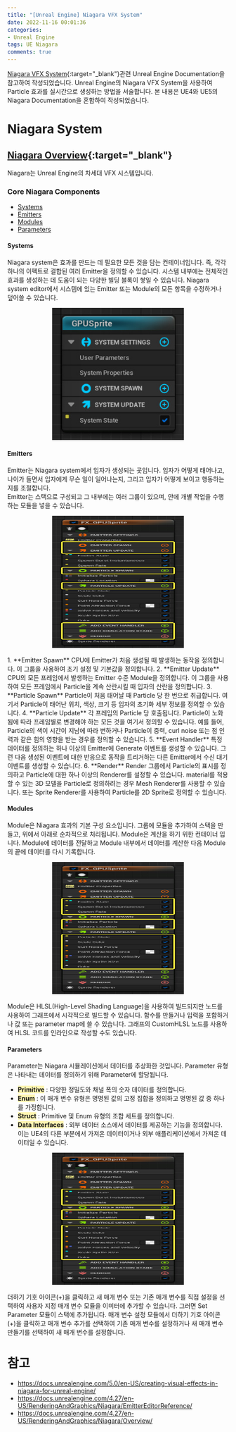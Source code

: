 ```yaml
---
title: "[Unreal Engine] Niagara VFX System"
date: 2022-11-16 00:01:36
categories:
- Unreal Engine
tags: UE Niagara
comments: true
---
```



[Niagara VFX System](https://docs.unrealengine.com/5.0/en-US/creating-visual-effects-in-niagara-for-unreal-engine/){:target="_blank"}관련 Unreal Engine Documentation을 참고하여 작성되었습니다. Unreal Engine의 Niagara VFX System을 사용하여 Particle 효과를 실시간으로 생성하는 방법을 서술합니다. 본 내용은 UE4와 UE5의 Niagara Documentation을 혼합하여 작성되었습니다. 

<!-- more -->

# Niagara System 
## [Niagara Overview](https://docs.unrealengine.com/5.0/en-US/overview-of-niagara-effects-for-unreal-engine/){:target="_blank"}
Niagara는 Unreal Engine의 차세대 VFX 시스템입니다.

### Core Niagara Components
* [Systems](#systems)
* [Emitters](#emitters)
* [Modules](#modules)
* [Parameters](#parameters)


#### Systems
Niagara system은 효과를 만드는 데 필요한 모든 것을 담는 컨테이너입니다. 즉, 각각 하나의 이펙트로 결합된 여러 Emitter을 정의할 수 있습니다. 시스템 내부에는 전체적인 효과를 생성하는 데 도움이 되는 다양한 빌딩 블록이 쌓일 수 있습니다. Niagara system editor에서 시스템에 있는 Emitter 또는 Module의 모든 항목을 수정하거나 덮어쓸 수 있습니다.
<p align="center"><img src="/assets/images/Image_UE5/01-niagara-system.webp" width="300" height="300" /> </p>

#### Emitters
Emitter는 Niagara system에서 입자가 생성되는 곳입니다. 입자가 어떻게 태어나고, 나이가 들면서 입자에게 무슨 일이 일어나는지, 그리고 입자가 어떻게 보이고 행동하는지를 조절합니다.  
Emitter는 스택으로 구성되고 그 내부에는 여러 그룹이 있으며, 안에 개별 작업을 수행하는 모듈을 넣을 수 있습니다.
<p align="center"><img src="/assets/images/Image_UE5/02-emitters-with-groups.webp" width="300" height="300" /> </p>
1. **Emitter Spawn**  
CPU에 Emitter가 처음 생성될 때 발생하는 동작을 정의합니다. 이 그룹을 사용하여 초기 설정 및 기본값을 정의합니다.
2. **Emitter Update**  
CPU의 모든 프레임에서 발생하는 Emitter 수준 Module을 정의합니다. 이 그룹을 사용하여 모든 프레임에서 Particle을 계속 산란시킬 때 입자의 산란을 정의합니다.
3. **Particle Spawn**  
Particle이 처음 태어날 때 Particle 당 한 번으로 취급합니다. 여기서 Particle이 태어난 위치, 색상, 크기 등 입자의 초기화 세부 정보를 정의할 수 있습니다.
4. **Particle Update**  
각 프레임의 Particle 당 호출됩니다. Particle이 노화됨에 따라 프레임별로 변경해야 하는 모든 것을 여기서 정의할 수 있습니다. 예를 들어, Particle의 색이 시간이 지남에 따라 변하거나 Particle이 중력, curl noise 또는 점 인력과 같은 힘의 영향을 받는 경우를 정의할 수 있습니다.  
5. **Event Handler**  
특정 데이터를 정의하는 하나 이상의 Emitter에 Generate 이벤트를 생성할 수 있습니다. 그런 다음 생성된 이벤트에 대한 반응으로 동작을 트리거하는 다른 Emitter에서 수신 대기 이벤트를 생성할 수 있습니다.
6. **Render**  
Render 그룹에서 Particle의 표시를 정의하고 Particle에 대한 하나 이상의 Renderer를 설정할 수 있습니다. material를 적용할 수 있는 3D 모델을 Particle로 정의하려는 경우 Mesh Renderer를 사용할 수 있습니다. 또는 Sprite Renderer를 사용하여 Particle를 2D Sprite로 정의할 수 있습니다. 


#### Modules
Module은 Niagara 효과의 기본 구성 요소입니다. 그룹에 모듈을 추가하여 스택을 만들고, 위에서 아래로 순차적으로 처리됩니다. Module은 계산을 하기 위한 컨테이너 입니다. Module에 데이터를 전달하고 Module 내부에서 데이터를 계산한 다음 Module의 끝에 데이터를 다시 기록합니다.
<p align="center"><img src="/assets/images/Image_UE5/03-modules-in-an-emitter.webp" width="300" height="300" /> </p>
Module은 HLSL(High-Level Shading Language)을 사용하여 빌드되지만 노드를 사용하여 그래프에서 시각적으로 빌드할 수 있습니다. 함수를 만들거나 입력을 포함하거나 값 또는 parameter map에 쓸 수 있습니다. 그래프의 CustomHLSL 노드를 사용하여 HLSL 코드를 인라인으로 작성할 수도 있습니다.


#### Parameters
Parameter는 Niagara 시뮬레이션에서 데이터를 추상화한 것입니다. Parameter 유형은 나타내는 데이터를 정의하기 위해 Parameter에 할당됩니다.

* **<span style='background-color: #fff5b1'>Primitive</span>** : 다양한 정밀도와 채널 폭의 숫자 데이터를 정의합니다.
* **<span style='background-color: #fff5b1'>Enum</span>** : 이 매개 변수 유형은 명명된 값의 고정 집합을 정의하고 명명된 값 중 하나를 가정합니다.
* **<span style='background-color: #fff5b1'>Struct</span>** : Primitive 및 Enum 유형의 조합 세트를 정의합니다.
* **<span style='background-color: #fff5b1'>Data Interfaces</span>** : 외부 데이터 소스에서 데이터를 제공하는 기능을 정의합니다. 이는 UE4의 다른 부분에서 가져온 데이터이거나 외부 애플리케이션에서 가져온 데이터일 수 있습니다.
<p align="center"><img src="/assets/images/Image_UE5/03-modules-in-an-emitter.webp" width="300" height="300" /> </p>
더하기 기호 아이콘(+)을 클릭하고 새 매개 변수 또는 기존 매개 변수를 직접 설정을 선택하여 사용자 지정 매개 변수 모듈을 이미터에 추가할 수 있습니다. 그러면 Set Parameter 모듈이 스택에 추가됩니다. 매개 변수 설정 모듈에서 더하기 기호 아이콘(+)을 클릭하고 매개 변수 추가를 선택하여 기존 매개 변수를 설정하거나 새 매개 변수 만들기를 선택하여 새 매개 변수를 설정합니다.

# 참고
* https://docs.unrealengine.com/5.0/en-US/creating-visual-effects-in-niagara-for-unreal-engine/
* https://docs.unrealengine.com/4.27/en-US/RenderingAndGraphics/Niagara/EmitterEditorReference/
* https://docs.unrealengine.com/4.27/en-US/RenderingAndGraphics/Niagara/Overview/
 